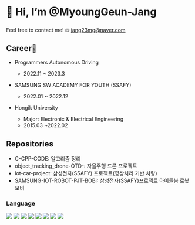 # 👋 Hi, I’m @MyoungGeun-Jang<h5>

Feel free to contact me!
  ✉ jang23mg@naver.com
  
## Career🎯

- Programmers Autonomous Driving
  - 2022.11 ~ 2023.3
  
- SAMSUNG SW ACADEMY FOR YOUTH (SSAFY) 
  - 2022.01 ~ 2022.12

- Hongik University
  - Major: Electronic & Electrical Engineering
  - 2015.03 ~2022.02

 ## Repositories

- C-CPP-CODE: 알고리즘 정리
- object_tracking_drone-OTD-: 자율주행 드론 프로젝트
- iot-car-project: 삼성전자(SSAFY) 프로젝트(영상처리 기반 차량)
- SAMSUNG-IOT-ROBOT-PJT-BOBI: 삼성전자(SSAFY)프로젝트 아이돌봄 로봇 보비
  
### Language
<div>
 <img src="https://img.shields.io/badge/C-100%25-yellow?style=for-the-badge&logo=C">
 <img src="https://img.shields.io/badge/C++-100%25-yellowgreen?style=for-the-badge&logo=c%2b%2b">
 <img src="https://img.shields.io/badge/Python-100%25-blue?style=for-the-badge&logo=python">
 <img src="https://img.shields.io/badge/Python-100%25-blue?style=for-the-badge&logo=opencv">
 <img src="hhttps://img.shields.io/badge/javascript-90%25-yellowgreen?style=for-the-badge&logo=javascript">
 <img src="https://img.shields.io/badge/Java-007396?style=flat-square&logo=Java&logoColor=white"> 
 <img src="https://img.shields.io/badge/Assenbly-70%25-9cf?style=for-the-badge&logo=Assembly">
 <img src="https://img.shields.io/badge/SQL-70%25-ff8e7f?style=for-the-badge&logo=MySQL">
</div>

<!---
MG-Jang/MG-Jang is a ✨ special ✨ repository because its `README.md` (this file) appears on your GitHub profile.
You can click the Preview link to take a look at your changes.
--->
